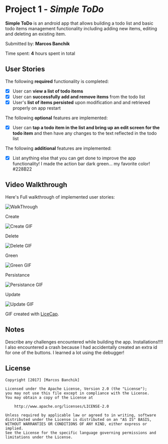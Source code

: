 # Project 1 - *Simple ToDo*

**Simple ToDo** is an android app that allows building a todo list and basic todo items management functionality including adding new items, editing and deleting an existing item.

Submitted by: **Marcos Banchik**

Time spent: **4** hours spent in total

## User Stories

The following **required** functionality is completed:

* [x] User can **view a list of todo items**
* [x] User can **successfully add and remove items** from the todo list
* [x] User's **list of items persisted** upon modification and and retrieved properly on app restart

The following **optional** features are implemented:

* [x] User can **tap a todo item in the list and bring up an edit screen for the todo item** and then have any changes to the text reflected in the todo list

The following **additional** features are implemented:

* [x] List anything else that you can get done to improve the app functionality!
I made the action bar dark green... my favorite color! #228B22
## Video Walkthrough

Here's Full walkthrough of implemented user stories:


![WalkThrough](walkthroughgif.gif)


Create


![Create GIF](Create.gif)

Delete


![Delete GIF](DeleteReal.gif)

Green


![Green GIF](Green.gif)

Persistance


![Persistance GIF](Persistance.gif)

Update


![Update GIF](Update.gif)

GIF created with [LiceCap](http://www.cockos.com/licecap/).

## Notes

Describe any challenges encountered while building the app.
Installations!!!! I also encountered a crash because I had accidentally created an extra id for one of the buttons. I learned a lot using the debugger!

## License

    Copyright [2017] [Marcos Banchik]

    Licensed under the Apache License, Version 2.0 (the "License");
    you may not use this file except in compliance with the License.
    You may obtain a copy of the License at

        http://www.apache.org/licenses/LICENSE-2.0

    Unless required by applicable law or agreed to in writing, software
    distributed under the License is distributed on an "AS IS" BASIS,
    WITHOUT WARRANTIES OR CONDITIONS OF ANY KIND, either express or implied.
    See the License for the specific language governing permissions and
    limitations under the License.
